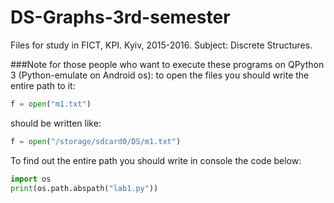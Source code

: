 # DS-Graphs-3rd-semester
Files for study in FICT, KPI. Kyiv, 2015-2016. Subject: Discrete Structures.

###Note for those people who want to execute these programs on QPython 3 (Python-emulate on Android os):
to open the files you should write the entire path to it:

```python
f = open("m1.txt")
``` 
should be written like:
```python
f = open("/storage/sdcard0/DS/m1.txt")
```
To find out the entire path you should write in console the code below:
```python
import os
print(os.path.abspath("lab1.py"))
```
